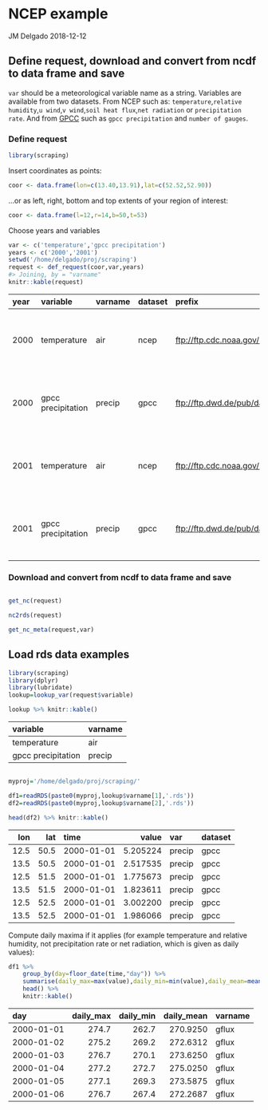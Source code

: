 NCEP example
================
JM Delgado
2018-12-12

Define request, download and convert from ncdf to data frame and save
---------------------------------------------------------------------

`var` should be a meteorological variable name as a string. Variables are available from two datasets. From NCEP such as: `temperature`,`relative humidity`,`u wind`,`v wind`,`soil heat flux`,`net radiation` or `precipitation rate`. And from [GPCC](http://dx.doi.org/10.5676/DWD_GPCC/FD_D_V2018_100) such as `gpcc precipitation` and `number of gauges`.

### Define request

``` r
library(scraping)
```

Insert coordinates as points:

``` r
coor <- data.frame(lon=c(13.40,13.91),lat=c(52.52,52.90))
```

...or as left, right, bottom and top extents of your region of interest:

``` r
coor <- data.frame(l=12,r=14,b=50,t=53)
```

Choose years and variables

``` r
var <- c('temperature','gpcc precipitation')
years <- c('2000','2001')
setwd('/home/delgado/proj/scraping')
request <- def_request(coor,var,years)
#> Joining, by = "varname"
knitr::kable(request)
```

| year | variable           | varname | dataset | prefix                                                           | fname                    | geometry                                        |
|:-----|:-------------------|:--------|:--------|:-----------------------------------------------------------------|:-------------------------|:------------------------------------------------|
| 2000 | temperature        | air     | ncep    | <ftp://ftp.cdc.noaa.gov/Datasets/ncep.reanalysis/surface_gauss/> | air.2m.gauss             | list(c(12, 14, 14, 12, 12, 50, 50, 53, 53, 50)) |
| 2000 | gpcc precipitation | precip  | gpcc    | <ftp://ftp.dwd.de/pub/data/gpcc/full_data_daily_V2018/>          | full\_data\_daily\_v2018 | list(c(12, 14, 14, 12, 12, 50, 50, 53, 53, 50)) |
| 2001 | temperature        | air     | ncep    | <ftp://ftp.cdc.noaa.gov/Datasets/ncep.reanalysis/surface_gauss/> | air.2m.gauss             | list(c(12, 14, 14, 12, 12, 50, 50, 53, 53, 50)) |
| 2001 | gpcc precipitation | precip  | gpcc    | <ftp://ftp.dwd.de/pub/data/gpcc/full_data_daily_V2018/>          | full\_data\_daily\_v2018 | list(c(12, 14, 14, 12, 12, 50, 50, 53, 53, 50)) |

### Download and convert from ncdf to data frame and save

``` r

get_nc(request)

nc2rds(request)

get_nc_meta(request,var)
```

Load rds data examples
----------------------

``` r
library(scraping)
library(dplyr)
library(lubridate)
lookup=lookup_var(request$variable)

lookup %>% knitr::kable()
```

| variable           | varname |
|:-------------------|:--------|
| temperature        | air     |
| gpcc precipitation | precip  |

``` r

myproj='/home/delgado/proj/scraping/'

df1=readRDS(paste0(myproj,lookup$varname[1],'.rds'))
df2=readRDS(paste0(myproj,lookup$varname[2],'.rds'))

head(df2) %>% knitr::kable()
```

|   lon|   lat| time       |     value| var    | dataset |
|-----:|-----:|:-----------|---------:|:-------|:--------|
|  12.5|  50.5| 2000-01-01 |  5.205224| precip | gpcc    |
|  13.5|  50.5| 2000-01-01 |  2.517535| precip | gpcc    |
|  12.5|  51.5| 2000-01-01 |  1.775673| precip | gpcc    |
|  13.5|  51.5| 2000-01-01 |  1.823611| precip | gpcc    |
|  12.5|  52.5| 2000-01-01 |  3.002200| precip | gpcc    |
|  13.5|  52.5| 2000-01-01 |  1.986066| precip | gpcc    |

Compute daily maxima if it applies (for example temperature and relative humidity, not precipitation rate or net radiation, which is given as daily values):

``` r
df1 %>%
    group_by(day=floor_date(time,"day")) %>%
    summarise(daily_max=max(value),daily_min=min(value),daily_mean=mean(value),varname=first(varname)) %>%  
    head() %>%
    knitr::kable()
```

| day        |  daily\_max|  daily\_min|  daily\_mean| varname |
|:-----------|-----------:|-----------:|------------:|:--------|
| 2000-01-01 |       274.7|       262.7|     270.9250| gflux   |
| 2000-01-02 |       275.2|       269.2|     272.6312| gflux   |
| 2000-01-03 |       276.7|       270.1|     273.6250| gflux   |
| 2000-01-04 |       277.2|       272.7|     275.0250| gflux   |
| 2000-01-05 |       277.1|       269.3|     273.5875| gflux   |
| 2000-01-06 |       276.7|       267.4|     272.2687| gflux   |
